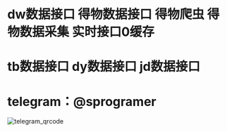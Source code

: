 
# dw数据接口 得物数据接口 得物爬虫 得物数据采集 实时接口0缓存
# tb数据接口 dy数据接口 jd数据接口
# telegram：@sprogramer
 
![telegram_qrcode](https://user-images.githubusercontent.com/124868171/235883419-99f0f97d-b6c4-47c7-83c2-ec20501eebee.png)

